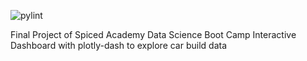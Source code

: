 ![pylint](https://github.com/LuPat/project_dashboard/.github/workflows/pylint.yml/badge.svg)


Final Project of Spiced Academy Data Science Boot Camp
Interactive Dashboard with plotly-dash to explore car build data 
